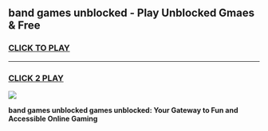 
## band games unblocked - Play Unblocked Gmaes & Free
<h3>
<a href="https://news.freeplayer.one?title=band_games_unblocked&ref=23F">CLICK TO PLAY</a></h3>
<hr>

<h3>
<a href="https://news.freeplayer.one?title=band_games_unblocked&ref=23F">CLICK 2 PLAY</a>
  
</h3>

<a href="https://news.freeplayer.one?title=band_games_unblocked&ref=23F/"><img src="https://clearcache.store/games.png"></a>


**band games unblocked games unblocked: Your Gateway to Fun and Accessible Online Gaming**
